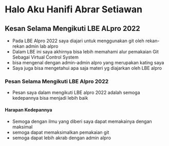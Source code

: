 <h1>Halo Aku Hanifi Abrar Setiawan</h1>

<h2> Kesan Selama Mengikuti LBE ALpro 2022</h2>

* Pada LBE Alpro 2022 saya diajari untuk menggunakan git oleh rekan-rekan admin lab alpro
* Dalam LBE ini saya akhirnya bisa lebih memahami alur pemakaian Git Sebagai Virtual Control System
* bisa mengenal dengan admin-admin alpro yang merupakan kating saya
* Saya juga bisa mengetahui apa saja materi yg diajarkan oleh LBE alpro

<h3> Pesan Selama Mengikuti LBE Alpro 2022</h3>

* Pesan saya dalam mengikuti LBE alpro 2022 adalah semoga kedepannya bisa menjadi lebih baik

<h4> Harapan Kedepannya </h4>

* Semoga dengan ilmu yang diberi saya dapat memakainya dengan maksimal
* semoga dapat memaksimalkan pemakaian git
* semoga dapat lebih akrab dengan admin alpro
